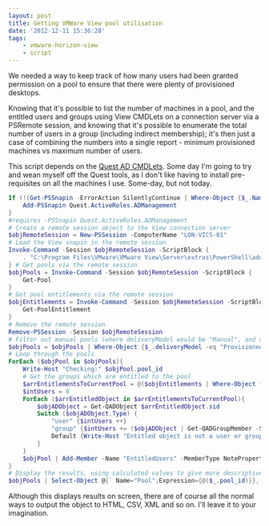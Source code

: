 ```yaml
---
layout: post
title: Getting VMWare View pool utilisation
date: '2012-12-11 15:36:28'
tags:
    - vmware-horizon-view
    - script
---
```



We needed a way to keep track of how many users had been granted permission on a pool to ensure that there were plenty of provisioned desktops.

Knowing that it's possible to list the number of machines in a pool, and the entitled users and groups using View CMDLets on a connection server via a PSRemote session, and knowing that it's possible to enumerate the total number of users in a group (including indirect membership); it's then just a case of combining the numbers into a single report  - minimum provisioned machines vs maximum number of users.

This script depends on the [Quest AD CMDLets](http://www.quest.com/powershell/activeroles-server.aspx). Some day I'm going to try and wean myself off the Quest tools, as I don't like having to install pre-requisites on all the machines I use. Some-day, but not today.

```powershell
If (!(Get-PSSnapin -ErrorAction SilentlyContinue | Where-Object {$_.Name -eq "Quest.ActiveRoles.ADManagement"})){
    Add-PSSnapin Quest.ActiveRoles.ADManagement
}
#requires -PSSnapin Quest.ActiveRoles.ADManagement
# Create a remote session object to the View connection server
$objRemoteSession = New-PSSession -ComputerName "LON-VICS-01"
# Load the View snapin in the remote session
Invoke-Command -Session $objRemoteSession -ScriptBlock {
    . "C:\Program Files\VMware\VMware View\Server\extras\PowerShell\add-snapin.ps1"
} # Get pools via the remote session
$objPools = Invoke-Command -Session $objRemoteSession -ScriptBlock {
    Get-Pool
}
# Get pool entitlements via the remote session
$objEntitlements = Invoke-Command -Session $objRemoteSession -ScriptBlock {
    Get-PoolEntitlement
}
# Remove the remote session
Remove-PSSession -Session $objRemoteSession
# Filter out manual pools (where deliveryModel would be "Manual", and sort for neat logging
$objPools = $objPools | Where-Object {$_.deliveryModel -eq "Provisioned"} | Sort-Object pool_id
# Loop through the pools
ForEach ($objPool in $objPools){
    Write-Host "Checking:" $objPool.pool_id
    # Get the groups which are entitled to the pool
    $arrEntitlementsToCurrentPool = @($objEntitlements | Where-Object {$_.pool_id -eq $objPool.pool_id})
    $intUsers = 0
    ForEach ($arrEntitledObject in $arrEntitlementsToCurrentPool){
        $objADObject = Get-QADObject $arrEntitledObject.sid 
        Switch ($objADObject.Type) {
            "user" {$intUsers ++}
            "group" {$intUsers += ($objADObject | Get-QADGroupMember -SizeLimit 0 -Indirect).Count}
            Default {Write-Host "Entitled object is not a user or group"}
        }
    }
    $objPool | Add-Member -Name "EntitledUsers" -MemberType NoteProperty -Value $intUsers
}
# Display the results, using calculated values to give more descriptive names to the columns
$objPools | Select-Object @{` Name="Pool";Expression={@($_.pool_id)}}, @{Name="Minimum desktops";Expression={@($_.minimumCount)}}, @{Name="Maximum users";Expression={@($_.EntitledUsers)}}, @{Name="Commitment";Expression={@([int]](($_.EntitledUsers / $_.minimumCount) * 100))}} | Sort-Object Pool
```

Although this displays results on screen, there are of course all the normal ways to output the object to HTML, CSV, XML and so on. I'll leave it to your imagination.


